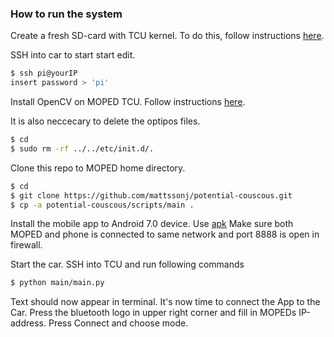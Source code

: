 ### How to run the system

Create a fresh SD-card with TCU kernel. To do this, follow instructions [here](https://moped.sics.se/wordpress/?page_id=328).

SSH into car to start start edit.
```sh
$ ssh pi@yourIP
insert password > 'pi'
```

Install OpenCV on MOPED TCU. Follow instructions [here](https://github.com/felixnorden/moppepojkar/issues/38).

It is also neccecary to delete the optipos files.
```sh
$ cd
$ sudo rm -rf ../../etc/init.d/.
```

Clone this repo to MOPED home directory.
```sh
$ cd
$ git clone https://github.com/mattssonj/potential-couscous.git
$ cp -a potential-couscous/scripts/main .
```

Install the mobile app to Android 7.0 device. Use [apk](www.google.com)
Make sure both MOPED and phone is connected to same network and port 8888 is open in firewall.

Start the car. SSH into TCU and run following commands
```sh
$ python main/main.py
```

Text should now appear in terminal. It's now time to connect the App to the Car.
Press the bluetooth logo in upper right corner and fill in MOPEDs IP-address. 
Press Connect and choose mode.
